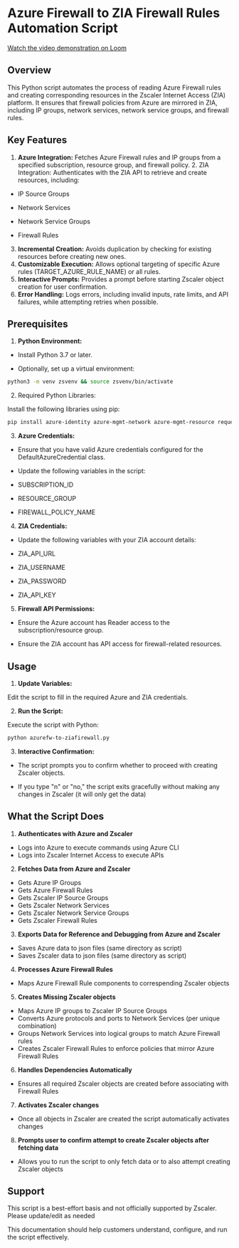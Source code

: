 # Azure Firewall to ZIA Firewall Rules Automation Script

<a href="https://www.loom.com/embed/7d33dfc5ca2c416182086732381eb1cc?sid=40e76d3e-c218-470f-8e95-840fc655cc88" target="_blank">Watch the video demonstration on Loom</a>

## Overview

This Python script automates the process of reading Azure Firewall rules and creating corresponding resources in the Zscaler Internet Access (ZIA) platform. It ensures that firewall policies from Azure are mirrored in ZIA, including IP groups, network services, network service groups, and firewall rules.

## Key Features

1. **Azure Integration:** Fetches Azure Firewall rules and IP groups from a specified subscription, resource group, and firewall policy. 2. ZIA Integration: Authenticates with the ZIA API to retrieve and create resources, including:

- IP Source Groups

- Network Services

- Network Service Groups

- Firewall Rules

3. **Incremental Creation:** Avoids duplication by checking for existing resources before creating new ones.
4. **Customizable Execution:** Allows optional targeting of specific Azure rules (TARGET_AZURE_RULE_NAME) or all rules.
5. **Interactive Prompts:** Provides a prompt before starting Zscaler object creation for user confirmation.
6. **Error Handling:** Logs errors, including invalid inputs, rate limits, and API failures, while attempting retries when possible.

## Prerequisites

1. **Python Environment:**

- Install Python 3.7 or later.

- Optionally, set up a virtual environment:

```bash
python3 -m venv zsvenv && source zsvenv/bin/activate
```

2. Required Python Libraries:

Install the following libraries using pip:

```bash
pip install azure-identity azure-mgmt-network azure-mgmt-resource requests
```

3. **Azure Credentials:**

- Ensure that you have valid Azure credentials configured for the DefaultAzureCredential class.

- Update the following variables in the script:

- SUBSCRIPTION_ID

- RESOURCE_GROUP

- FIREWALL_POLICY_NAME

4. **ZIA Credentials:**

- Update the following variables with your ZIA account details:

- ZIA_API_URL

- ZIA_USERNAME

- ZIA_PASSWORD

- ZIA_API_KEY

5. **Firewall API Permissions:**

- Ensure the Azure account has Reader access to the subscription/resource group.

- Ensure the ZIA account has API access for firewall-related resources.

## Usage

1. **Update Variables:**

Edit the script to fill in the required Azure and ZIA credentials.

2. **Run the Script:**

Execute the script with Python:

```bash
python azurefw-to-ziafirewall.py
```

3. **Interactive Confirmation:**

- The script prompts you to confirm whether to proceed with creating Zscaler objects.

- If you type "n" or "no," the script exits gracefully without making any changes in Zscaler (it will only get the data)

## What the Script Does

1. **Authenticates with Azure and Zscaler**

- Logs into Azure to execute commands using Azure CLI
- Logs into Zscaler Internet Access to execute APIs

2. **Fetches Data from Azure and Zscaler**

- Gets Azure IP Groups
- Gets Azure Firewall Rules
- Gets Zscaler IP Source Groups
- Gets Zscaler Network Services
- Gets Zscaler Network Service Groups
- Gets Zscaler Firewall Rules

3. **Exports Data for Reference and Debugging from Azure and Zscaler**

- Saves Azure data to json files (same directory as script)
- Saves Zscaler data to json files (same directory as script)

4. **Processes Azure Firewall Rules**

- Maps Azure Firewall Rule components to correspending Zscaler objects

5. **Creates Missing Zscaler objects**

- Maps Azure IP groups to Zscaler IP Source Groups
- Converts Azure protocols and ports to Network Services (per unique combination)
- Groups Network Services into logical groups to match Azure Firewall rules
- Creates Zscaler Firewall Rules to enforce policies that mirror Azure Firewall Rules

6. **Handles Dependencies Automatically**

- Ensures all required Zscaler objects are created before associating with Firewall Rules

7. **Activates Zscaler changes**

- Once all objects in Zscaler are created the script automatically activates changes

8. **Prompts user to confirm attempt to create Zscaler objects after fetching data**

- Allows you to run the script to only fetch data or to also attempt creating Zscaler objects

## Support

This script is a best-effort basis and not officially supported by Zscaler. Please update/edit as needed

This documentation should help customers understand, configure, and run the script effectively.
